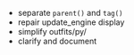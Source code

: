  - separate `parent()` and `tag()`
 - repair update_engine display
 - simplify outfits/py/
 - clarify and document
